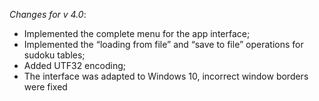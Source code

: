 _Changes for v 4.0_:
- Implemented the complete menu for the app interface;
- Implemented the “loading from file” and “save to file” operations for sudoku tables;
- Added UTF32 encoding;
- The interface was adapted to Windows 10, incorrect window borders were fixed
